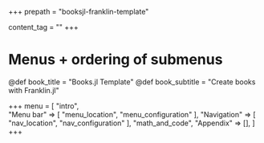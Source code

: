 +++
prepath = "booksjl-franklin-template"

content_tag = ""
+++

# Menus + ordering of submenus

@def book_title = "Books.jl Template"
@def book_subtitle = "Create books with Franklin.jl"

+++
menu = [
    "intro",    
    "Menu bar" => [
        "menu_location",
        "menu_configuration"
    ],
    "Navigation" => [
        "nav_location",
        "nav_configuration"
    ],
    "math_and_code",
    "Appendix" => [],
]
+++
